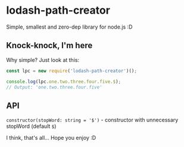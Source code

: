 # lodash-path-creator

Simple, smallest and zero-dep library for node.js :D

## Knock-knock, I'm here

Why simple? Just look at this:

```javascript
const lpc = new require('lodash-path-creator')();

console.log(lpc.one.two.three.four.five.$);
// Output: 'one.two.three.four.five'
```

## API

`constructor(stopWord: string = '$')` - constructor with unnecessary stopWord (default `$`)

I think, that's all...
Hope you enjoy :D